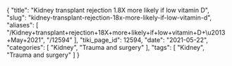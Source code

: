 {
    "title": "Kidney transplant rejection 1.8X more likely if low vitamin D",
    "slug": "kidney-transplant-rejection-18x-more-likely-if-low-vitamin-d",
    "aliases": [
        "/Kidney+transplant+rejection+18X+more+likely+if+low+vitamin+D+\u2013+May+2021",
        "/12594"
    ],
    "tiki_page_id": 12594,
    "date": "2021-05-22",
    "categories": [
        "Kidney",
        "Trauma and surgery"
    ],
    "tags": [
        "Kidney",
        "Trauma and surgery"
    ]
}